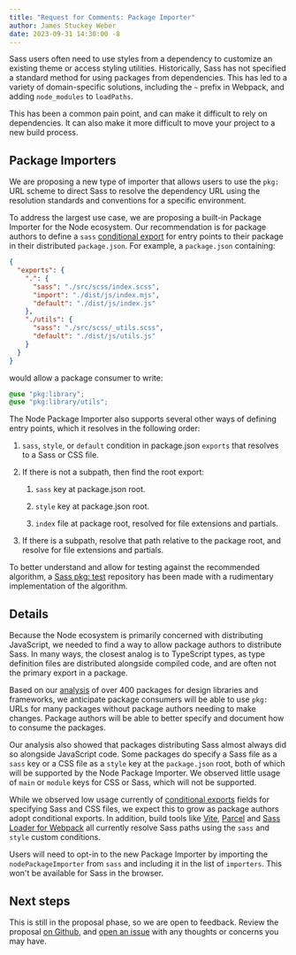 ```yaml
---
title: "Request for Comments: Package Importer"
author: James Stuckey Weber
date: 2023-09-31 14:30:00 -8
---
```


Sass users often need to use styles from a dependency to customize an existing
theme or access styling utilities. Historically, Sass has not specified a
standard method for using packages from dependencies. This has led to a variety
of domain-specific solutions, including the `~` prefix in Webpack, and adding
`node_modules` to `loadPaths`.

This has been a common pain point, and can make it difficult to rely on
dependencies. It can also make it more difficult to move your project to a new
build process.

## Package Importers

We are proposing a new type of importer that allows users to use the `pkg:` URL
scheme to direct Sass to resolve the dependency URL using the resolution
standards and conventions for a specific environment.

To address the largest use case, we are proposing a built-in Package Importer
for the Node ecosystem. Our recommendation is for package authors to define a
`sass` [conditional export] for entry points to their package in their
distributed `package.json`. For example, a `package.json` containing:

[conditional export]: https://nodejs.org/api/packages.html#conditional-exports

```json
{
  "exports": {
    ".": {
      "sass": "./src/scss/index.scss",
      "import": "./dist/js/index.mjs",
      "default": "./dist/js/index.js"
    },
    "./utils": {
      "sass": "./src/scss/_utils.scss",
      "default": "./dist/js/utils.js"
    }
  }
}
```

would allow a package consumer to write:

```scss
@use "pkg:library";
@use "pkg:library/utils";
```

The Node Package Importer also supports several other ways of defining entry
points, which it resolves in the following order:

1. `sass`, `style`, or `default` condition in package.json `exports` that
   resolves to a Sass or CSS file.

2. If there is not a subpath, then find the root export:

   1. `sass` key at package.json root.

   2. `style` key at package.json root.

   3. `index` file at package root, resolved for file extensions and partials.

3. If there is a subpath, resolve that path relative to the package root, and
   resolve for file extensions and partials.

To better understand and allow for testing against the recommended algorithm, a
[Sass pkg: test] repository has been made with a rudimentary implementation of
the algorithm.

[sass pkg: test]: https://github.com/oddbird/sass-pkg-test

## Details

Because the Node ecosystem is primarily concerned with distributing JavaScript,
we needed to find a way to allow package authors to distribute Sass. In many
ways, the closest analog is to TypeScript types, as type definition files are
distributed alongside compiled code, and are often not the primary export in a
package.

Based on our [analysis] of over 400 packages for design libraries and
frameworks, we anticipate package consumers will be able to use `pkg:` URLs for
many packages without package authors needing to make changes. Package authors
will be able to better specify and document how to consume the packages.

Our analysis also showed that packages distributing Sass almost always did so
alongside JavaScript code. Some packages do specify a Sass file as a `sass` key
or a CSS file as a `style` key at the `package.json` root, both of which will be
supported by the Node Package Importer. We observed little usage of `main` or
`module` keys for CSS or Sass, which will not be supported.

While we observed low usage currently of [conditional exports] fields for
specifying Sass and CSS files, we expect this to grow as package authors adopt
conditional exports. In addition, build tools like [Vite], [Parcel] and [Sass
Loader for Webpack] all currently resolve Sass paths using the `sass` and
`style` custom conditions.

[analysis]: https://github.com/oddbird/sass-pkg-test/tree/main/analysis
[conditional exports]: https://nodejs.org/api/packages.html#conditional-exports
[Vite]: https://github.com/vitejs/vite/pull/7817
[Parcel]: https://github.com/parcel-bundler/parcel/blob/2d2400ded4615375ee6bd53ef77b4857ad1591dd/packages/transformers/sass/src/SassTransformer.js#L163
[Sass Loader for Webpack]: https://github.com/webpack-contrib/sass-loader/blob/02df41203adfda96959e56abb43bd35a89ec11ba/src/utils.js#L514

Users will need to opt-in to the new Package Importer by importing the
`nodePackageImporter` from `sass` and including it in the list of `importers`.
This won't be available for Sass in the browser.

## Next steps

This is still in the proposal phase, so we are open to feedback. Review the
proposal [on Github], and [open an issue] with any thoughts or concerns you may
have.

[on GitHub]: https://github.com/sass/sass/blob/main/proposal/package-importer.d.ts.md
[open an issue]: https://github.com/sass/sass/issues/new
